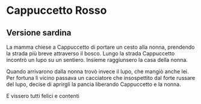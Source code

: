 
# Cappuccetto Rosso
## Versione sardina
La mamma chiese a Cappuccetto di portare un cesto alla nonna, prendendo la strada più breve attraverso il bosco.
Lungo la strada Cappuccetto incontrò un lupo su un sentiero.
Insieme raggiunsero la casa della nonna.

Quando arrivarono dalla nonna trovò invece il lupo, che mangiò anche lei.
Per fortuna lì vicino passava un cacciatore che insospettito dal forte russare del lupo, decise di aprirgli la pancia liberando Cappuccetto e la nonna.

E vissero tutti felici e contenti

